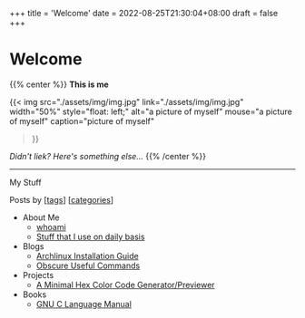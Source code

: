 +++
title = 'Welcome'
date = 2022-08-25T21:30:04+08:00
draft = false
+++

# Welcome

{{% center %}}
**This is me**

{{<
    img
    src="./assets/img/img.jpg"
    link="./assets/img/img.jpg"
    width="50%"
    style="float: left;"
    alt="a picture of myself"
    mouse="a picture of myself"
    caption="picture of myself"
>}}



*Didn't liek?*
*Here's something else...*
{{% /center %}}

---

My Stuff

Posts by [[tags](/tags)] [[categories](/categories)]

- About Me
    - [whoami](./whoami/)
    - [Stuff that I use on daily basis](./blogs/stuff-i-use)
- Blogs
    - [Archlinux Installation Guide](./blogs/install-arch)
    - [Obscure Useful Commands](./blogs/obscure-useful-commands)
- Projects
    - [A Minimal Hex Color Code Generator/Previewer](./projects/hex-color-preview/)
- Books
    - [GNU C Language Manual](./books/gnu-c-language-manual)
